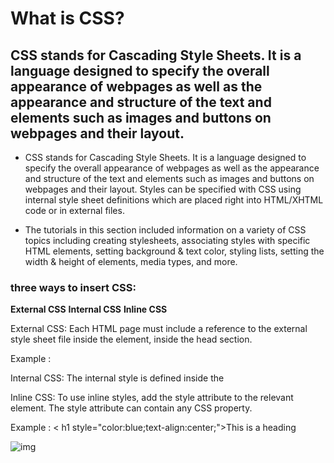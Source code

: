 # What is CSS?
## CSS stands for Cascading Style Sheets. It is a language designed to specify the overall appearance of webpages as well as the appearance and structure of the text and elements such as images and buttons on webpages and their layout.

* CSS stands for Cascading Style Sheets. It is a language designed to specify the overall appearance of webpages as well as the appearance and structure of the text and elements such as images and buttons on webpages and their layout. Styles can be specified with CSS using internal style sheet definitions which are placed right into HTML/XHTML code or in external files.

* The tutorials in this section included information on a variety of CSS topics including creating stylesheets, associating styles with specific HTML elements, setting background & text color, styling lists, setting the width & height of elements, media types, and more.

### three ways to insert CSS:
**External CSS**
**Internal CSS**
**Inline CSS**

External CSS: Each HTML page must include a reference to the external style sheet file inside the <link> element, inside the head section.

Example : <link rel="stylesheet" href="mystyle.css"> 

Internal CSS: The internal style is defined inside the <style> element, inside the head section.
  
Example : <style> body {background-color: linen;} </style>
  
Inline CSS: To use inline styles, add the style attribute to the relevant element. The style attribute can contain any CSS property.

Example : < h1 style="color:blue;text-align:center;">This is a heading </h1>

![img](https://www.w3docs.com/uploads/media/default/0001/05/6d07a36ebe6d55273b39440f2391f1d7e6d4092a.png)
